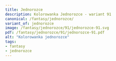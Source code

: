 ```yaml
---
title: Jednorozce
description: Kolorowanka Jednorozce - wariant 91
canonical: /fantasy/jednorozce/
variant_of: jednorozce
image: /fantasy/jednorozce/91/jednorozce-91.svg
pdf: /fantasy/jednorozce/91/jednorozce-91.pdf
alt: "Kolorowanka jednorozce"
tags:
- fantasy
- jednorozce
---
```

